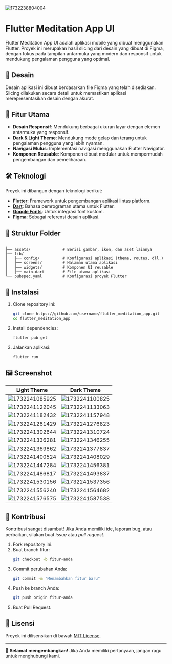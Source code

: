 ![1732238804004](image/README/1732238804004.png)

# Flutter Meditation App UI

Flutter Meditation App UI adalah aplikasi mobile yang dibuat menggunakan Flutter. Proyek ini merupakan hasil slicing dari desain yang dibuat di Figma, dengan fokus pada tampilan antarmuka yang modern dan responsif untuk mendukung pengalaman pengguna yang optimal.

## 🎨 Desain

Desain aplikasi ini dibuat berdasarkan file Figma yang telah disediakan. Slicing dilakukan secara detail untuk memastikan aplikasi merepresentasikan desain dengan akurat.

## 🚀 Fitur Utama

- **Desain Responsif**: Mendukung berbagai ukuran layar dengan elemen antarmuka yang responsif.
- **Dark & Light Theme**: Mendukung mode gelap dan terang untuk pengalaman pengguna yang lebih nyaman.
- **Navigasi Mulus**: Implementasi navigasi menggunakan Flutter Navigator.
- **Komponen Reusable**: Komponen dibuat modular untuk mempermudah pengembangan dan pemeliharaan.

## 🛠️ Teknologi

Proyek ini dibangun dengan teknologi berikut:

- **[Flutter](https://flutter.dev/)**: Framework untuk pengembangan aplikasi lintas platform.
- **[Dart](https://dart.dev/)**: Bahasa pemrograman utama untuk Flutter.
- **[Google Fonts](https://fonts.google.com/)**: Untuk integrasi font kustom.
- **[Figma](https://www.figma.com/)**: Sebagai referensi desain aplikasi.

## 📂 Struktur Folder

```plaintext
.
├── assets/              # Berisi gambar, ikon, dan aset lainnya
├── lib/
│   ├── config/          # Konfigurasi aplikasi (theme, routes, dll.)
│   ├── screens/         # Halaman utama aplikasi
│   ├── widgets/         # Komponen UI reusable
│   ├── main.dart        # File utama aplikasi
└── pubspec.yaml         # Konfigurasi proyek Flutter
```

## 🔧 Instalasi

1. Clone repository ini:

   ```bash
   git clone https://github.com/username/flutter_meditation_app.git
   cd flutter_meditation_app
   ```
2. Install dependencies:

   ```bash
   flutter pub get
   ```
3. Jalankan aplikasi:

   ```bash
   flutter run
   ```

## 🖼️ Screenshot

| Light Theme                                    | Dark Theme                                     |
| ---------------------------------------------- | ---------------------------------------------- |
| ![1732241085925](image/README/1732241085925.png) | ![1732241100825](image/README/1732241100825.png) |
| ![1732241122045](image/README/1732241122045.png) | ![1732241133063](image/README/1732241133063.png) |
| ![1732241182432](image/README/1732241182432.png) | ![1732241157948](image/README/1732241157948.png) |
| ![1732241261429](image/README/1732241261429.png) | ![1732241276823](image/README/1732241276823.png) |
| ![1732241302644](image/README/1732241302644.png) | ![1732241310724](image/README/1732241310724.png) |
| ![1732241336281](image/README/1732241336281.png) | ![1732241346255](image/README/1732241346255.png) |
| ![1732241369862](image/README/1732241369862.png) | ![1732241377837](image/README/1732241377837.png) |
| ![1732241400524](image/README/1732241400524.png) | ![1732241408029](image/README/1732241408029.png) |
| ![1732241447284](image/README/1732241447284.png) | ![1732241456381](image/README/1732241456381.png) |
| ![1732241486817](image/README/1732241486817.png) | ![1732241493837](image/README/1732241493837.png) |
| ![1732241530156](image/README/1732241530156.png) | ![1732241537356](image/README/1732241537356.png) |
| ![1732241556240](image/README/1732241556240.png) | ![1732241564682](image/README/1732241564682.png) |
| ![1732241576575](image/README/1732241576575.png) | ![1732241587538](image/README/1732241587538.png) |

## 🤝 Kontribusi

Kontribusi sangat disambut! Jika Anda memiliki ide, laporan bug, atau perbaikan, silakan buat *issue* atau *pull request*.

1. Fork repository ini.
2. Buat branch fitur:
   ```bash
   git checkout -b fitur-anda
   ```
3. Commit perubahan Anda:
   ```bash
   git commit -m "Menambahkan fitur baru"
   ```
4. Push ke branch Anda:
   ```bash
   git push origin fitur-anda
   ```
5. Buat Pull Request.

## 📝 Lisensi

Proyek ini dilisensikan di bawah [MIT License](LICENSE).

---

🎉 **Selamat mengembangkan!** Jika Anda memiliki pertanyaan, jangan ragu untuk menghubungi kami.

